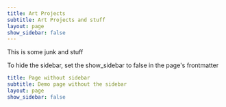 ```yaml
---
title: Art Projects
subtitle: Art Projects and stuff
layout: page
show_sidebar: false
---
```


This is some junk and stuff

To hide the sidebar, set the show_sidebar to false in the page's frontmatter

```yml
title: Page without sidebar
subtitle: Demo page without the sidebar
layout: page
show_sidebar: false
```